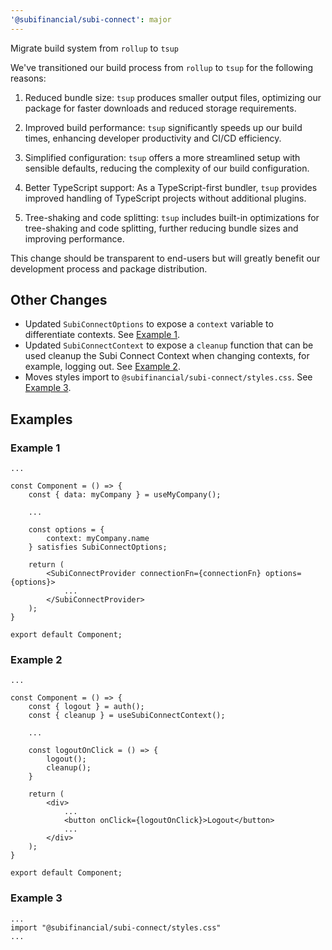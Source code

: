 ```yaml
---
'@subifinancial/subi-connect': major
---
```


Migrate build system from `rollup` to `tsup`

We've transitioned our build process from `rollup` to `tsup` for the following reasons:

1. Reduced bundle size: `tsup` produces smaller output files, optimizing our package for faster downloads and reduced storage requirements.

2. Improved build performance: `tsup` significantly speeds up our build times, enhancing developer productivity and CI/CD efficiency.

3. Simplified configuration: `tsup` offers a more streamlined setup with sensible defaults, reducing the complexity of our build configuration.

4. Better TypeScript support: As a TypeScript-first bundler, `tsup` provides improved handling of TypeScript projects without additional plugins.

5. Tree-shaking and code splitting: `tsup` includes built-in optimizations for tree-shaking and code splitting, further reducing bundle sizes and improving performance.

This change should be transparent to end-users but will greatly benefit our development process and package distribution.

## Other Changes

- Updated `SubiConnectOptions` to expose a `context` variable to differentiate contexts. See [Example 1](#example-1).
- Updated `SubiConnectContext` to expose a `cleanup` function that can be used cleanup the Subi Connect 
Context when changing contexts, for example, logging out. See [Example 2](#example-2).
- Moves styles import to `@subifinancial/subi-connect/styles.css`. See [Example 3](#example-3).

## Examples
### Example 1
```tsx
...

const Component = () => {
    const { data: myCompany } = useMyCompany();

    ...

    const options = {
        context: myCompany.name
    } satisfies SubiConnectOptions;

    return (
        <SubiConnectProvider connectionFn={connectionFn} options={options}>
            ...
        </SubiConnectProvider>
    );
}

export default Component;
```

### Example 2
```tsx
...

const Component = () => {
    const { logout } = auth();
    const { cleanup } = useSubiConnectContext();

    ...

    const logoutOnClick = () => {
        logout();
        cleanup();
    }

    return (
        <div>
            ...
            <button onClick={logoutOnClick}>Logout</button>
            ...
        </div>
    );
}

export default Component;
```

### Example 3
```tsx
...
import "@subifinancial/subi-connect/styles.css"
...
```